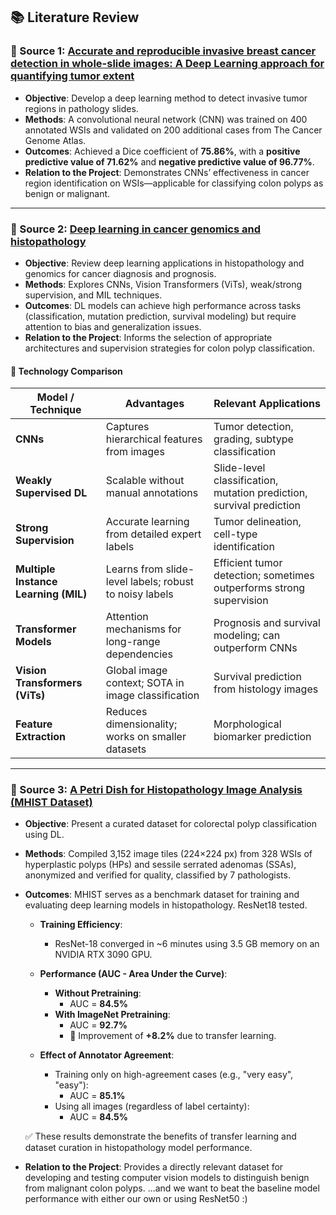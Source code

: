 ## 📚 Literature Review

### 🔹 Source 1: [Accurate and reproducible invasive breast cancer detection in whole-slide images: A Deep Learning approach for quantifying tumor extent](https://www.nature.com/articles/srep46450#Tab4)

- **Objective**: Develop a deep learning method to detect invasive tumor regions in pathology slides.
- **Methods**: A convolutional neural network (CNN) was trained on 400 annotated WSIs and validated on 200 additional cases from The Cancer Genome Atlas.
- **Outcomes**: Achieved a Dice coefficient of **75.86%**, with a **positive predictive value of 71.62%** and **negative predictive value of 96.77%**.
- **Relation to the Project**: Demonstrates CNNs’ effectiveness in cancer region identification on WSIs—applicable for classifying colon polyps as benign or malignant.

---

### 🔹 Source 2: [Deep learning in cancer genomics and histopathology](https://genomemedicine.biomedcentral.com/articles/10.1186/s13073-024-01315-6)

- **Objective**: Review deep learning applications in histopathology and genomics for cancer diagnosis and prognosis.
- **Methods**: Explores CNNs, Vision Transformers (ViTs), weak/strong supervision, and MIL techniques.
- **Outcomes**: DL models can achieve high performance across tasks (classification, mutation prediction, survival modeling) but require attention to bias and generalization issues.
- **Relation to the Project**: Informs the selection of appropriate architectures and supervision strategies for colon polyp classification.

#### 🧠 Technology Comparison

| **Model / Technique**        | **Advantages**                                              | **Relevant Applications**                                                 |
|-----------------------------|-------------------------------------------------------------|---------------------------------------------------------------------------|
| **CNNs**                    | Captures hierarchical features from images                  | Tumor detection, grading, subtype classification                         |
| **Weakly Supervised DL**    | Scalable without manual annotations                         | Slide-level classification, mutation prediction, survival prediction     |
| **Strong Supervision**      | Accurate learning from detailed expert labels               | Tumor delineation, cell-type identification                              |
| **Multiple Instance Learning (MIL)** | Learns from slide-level labels; robust to noisy labels    | Efficient tumor detection; sometimes outperforms strong supervision      |
| **Transformer Models**      | Attention mechanisms for long-range dependencies            | Prognosis and survival modeling; can outperform CNNs                     |
| **Vision Transformers (ViTs)** | Global image context; SOTA in image classification          | Survival prediction from histology images                                |
| **Feature Extraction**      | Reduces dimensionality; works on smaller datasets           | Morphological biomarker prediction                                       |

---

### 🔹 Source 3: [A Petri Dish for Histopathology Image Analysis (MHIST Dataset)](https://arxiv.org/pdf/2101.12355)

- **Objective**: Present a curated dataset for colorectal polyp classification using DL.
- **Methods**: Compiled 3,152 image tiles (224×224 px) from 328 WSIs of hyperplastic polyps (HPs) and sessile serrated adenomas (SSAs), anonymized and verified for quality, classified by 7 pathologists.
- **Outcomes**: MHIST serves as a benchmark dataset for training and evaluating deep learning models in histopathology. ResNet18 tested.

  - **Training Efficiency**:
    - ResNet-18 converged in ~6 minutes using 3.5 GB memory on an NVIDIA RTX 3090 GPU.

  - **Performance (AUC - Area Under the Curve)**:
    - **Without Pretraining**:  
      - AUC = **84.5%**
    - **With ImageNet Pretraining**:  
      - AUC = **92.7%**
      - 🔼 Improvement of **+8.2%** due to transfer learning.

  - **Effect of Annotator Agreement**:
    - Training only on high-agreement cases (e.g., "very easy", "easy"):
      - AUC = **85.1%**
    - Using all images (regardless of label certainty):
      - AUC = **84.5%**

  ✅ These results demonstrate the benefits of transfer learning and dataset curation in histopathology model performance.

- **Relation to the Project**: Provides a directly relevant dataset for developing and testing computer vision models to distinguish benign from malignant colon polyps. ...and we want to beat the baseline model performance with either our own or using ResNet50 :)
